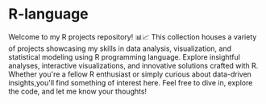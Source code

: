 # R-language
Welcome to my R projects repository! 📊📈 This collection houses a variety of projects showcasing my skills in data analysis, visualization,
and statistical modeling using R programming language. Explore insightful analyses, interactive visualizations, and innovative solutions crafted with R.
Whether you're a fellow R enthusiast or simply curious about data-driven insights,you'll find something of interest here. Feel free to dive in, explore the code,
and let me know your thoughts!
